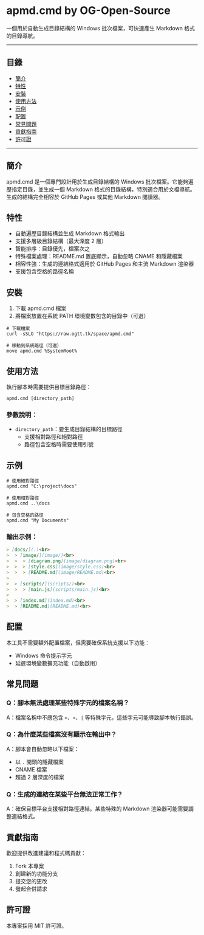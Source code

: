 # apmd.cmd by OG-Open-Source

一個用於自動生成目錄結構的 Windows 批次檔案，可快速產生 Markdown 格式的目錄導航。

---

## 目錄
- [簡介](#簡介)
- [特性](#特性)
- [安裝](#安裝)
- [使用方法](#使用方法)
- [示例](#示例)
- [配置](#配置)
- [常見問題](#常見問題)
- [貢獻指南](#貢獻指南)
- [許可證](#許可證)

---

## 簡介
apmd.cmd 是一個專門設計用於生成目錄結構的 Windows 批次檔案。它能夠遍歷指定目錄，並生成一個 Markdown 格式的目錄結構，特別適合用於文檔導航。生成的結構完全相容於 GitHub Pages 或其他 Markdown 閱讀器。

## 特性
- 自動遍歷目錄結構並生成 Markdown 格式輸出
- 支援多層級目錄結構（最大深度 2 層）
- 智能排序：目錄優先，檔案次之
- 特殊檔案處理：README.md 置底顯示，自動忽略 CNAME 和隱藏檔案
- 相容性強：生成的連結格式適用於 GitHub Pages 和主流 Markdown 渲染器
- 支援包含空格的路徑名稱

## 安裝
1. 下載 apmd.cmd 檔案
2. 將檔案放置在系統 PATH 環境變數包含的目錄中（可選）

```batch
# 下載檔案
curl -sSLO "https://raw.ogtt.tk/space/apmd.cmd"

# 移動到系統路徑（可選）
move apmd.cmd %SystemRoot%
```

## 使用方法
執行腳本時需要提供目標目錄路徑：

```batch
apmd.cmd [directory_path]
```

### 參數說明：
- `directory_path`：要生成目錄結構的目標路徑
  - 支援相對路徑和絕對路徑
  - 路徑包含空格時需要使用引號

## 示例

```batch
# 使用絕對路徑
apmd.cmd "C:\project\docs"

# 使用相對路徑
apmd.cmd ..\docs

# 包含空格的路徑
apmd.cmd "My Documents"
```

### 輸出示例：
```markdown
> [docs/](.)<br>
>  > [image/](image/)<br>
>  >  > [diagram.png](image/diagram.png)<br>
>  >  > [style.css](image/style.css)<br>
>  >  > [README.md](image/README.md)<br>
>
>  > [scripts/](scripts/)<br>
>  >  > [main.js](scripts/main.js)<br>
>
>  > [index.md](index.md)<br>
>  > [README.md](README.md)<br>
```

## 配置
本工具不需要額外配置檔案，但需要確保系統支援以下功能：

- Windows 命令提示字元
- 延遲環境變數擴充功能（自動啟用）

## 常見問題

### Q：腳本無法處理某些特殊字元的檔案名稱？
A：檔案名稱中不應包含 `<`、`>`、`|` 等特殊字元，這些字元可能導致腳本執行錯誤。

### Q：為什麼某些檔案沒有顯示在輸出中？
A：腳本會自動忽略以下檔案：
- 以 `.` 開頭的隱藏檔案
- CNAME 檔案
- 超過 2 層深度的檔案

### Q：生成的連結在某些平台無法正常工作？
A：確保目標平台支援相對路徑連結。某些特殊的 Markdown 渲染器可能需要調整連結格式。

## 貢獻指南
歡迎提供改進建議和程式碼貢獻：

1. Fork 本專案
2. 創建新的功能分支
3. 提交您的更改
4. 發起合併請求

## 許可證
本專案採用 MIT 許可證。